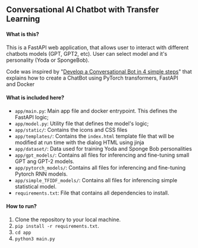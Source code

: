 ## Conversational AI Chatbot with Transfer Learning

#### **What is this?**
This is a FastAPI web application, that allows user to interact with different chatbots models (GPT, GPT2, etc). User can select model and it's personality (Yoda or SpongeBob).

Code was inspired by "[Develop a Conversational Bot in 4 simple steps](https://towardsdatascience.com/develop-a-conversational-ai-bot-in-4-simple-steps-1b57e98372e2)" that explains how to create a ChatBot using PyTorch transformers, FastAPI and Docker

#### **What is included here?**

* `app/main.py`: Main app file and docker entrypoint. This defines the FastAPI logic;
* `app/model.py`: Utility file that defines the model's logic;
* `app/static/`: Contains the icons and CSS files
* `app/templates/`: Contains the `index.html` template file that will be modified at run time with the dialog HTML using jinja
* `app/dataset/`: Data used for training Yoda and Sponge Bob personalities
* `app/gpt_models/`: Contains all files for inferencing and fine-tuning small GPT ang GPT-2 models.
* `app/pytorch_models/`: Contains all files for inferencing and fine-tuning Pytorch RNN models.
* `app/simple_TFIDF_models/`: Contains all files for inferencing simple statistical model.
* `requirements.txt`: File that contains all dependencies to install.

#### **How to run?**
1. Clone the repository to your local machine.
2. ```pip install -r requirements.txt```.
3. ```cd app```
4. ```python3 main.py```
